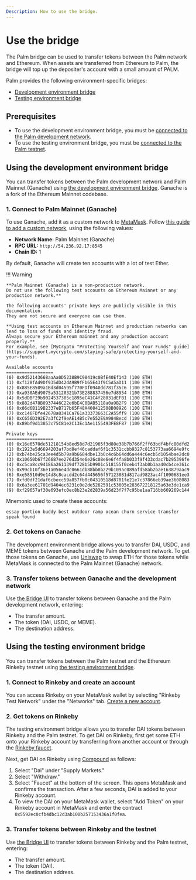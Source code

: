 ```yaml
---
Description: How to use the bridge.
---
```


# Use the bridge

The Palm bridge can be used to transfer tokens between the Palm network and Ethereum.
When assets are transferred from Ethereum to Palm, the bridge will top up the depositer's account with a small amount of
PALM.

Palm provides the following environment-specific bridges:

- [Development environment bridge](https://app.palm-dev.xyz/bridge)
- [Testing environment bridge](https://app.palm-uat.xyz/bridge)

## Prerequisites

- To use the development environment bridge, you must be [connected to the Palm development network](../Get-Started/Connect/Development.md).
- To use the testing environment bridge, you must be [connected to the Palm testnet](../Get-Started/Connect/Testnet.md).

## Using the development environment bridge

You can transfer tokens between the Palm development network and Palm Mainnet (Ganache) using
[the development environment bridge](https://app.palm-dev.xyz/bridge).
Ganache is a fork of the Ethereum Mainnet codebase.

### 1. Connect to Palm Mainnet (Ganache)

To use Ganache, add it as a custom network to [MetaMask](https://metamask.io/index.html).
Follow [this guide to add a custom network](https://metamask.zendesk.com/hc/en-us/articles/360043227612-How-to-add-custom-Network-RPC-and-or-Block-Explorer),
using the following values:

- **Network Name:** Palm Mainnet (Ganache)
- **RPC URL:** `http://54.236.92.17:8545`
- **Chain ID:** 1

By default, Ganache will create ten accounts with a lot of test Ether.

!!! Warning

    **Palm Mainnet (Ganache) is a non-production network.
    Do not use the following test accounts on Ethereum Mainnet or any production network.**

    The following accounts' private keys are publicly visible in this documentation.
    They are not secure and everyone can use them.

    **Using test accounts on Ethereum Mainnet and production networks can lead to loss of funds and identity fraud.
    Always secure your Ethereum mainnet and any production account properly.**
    For example, see [MyCrypto "Protecting Yourself and Your Funds" guide](https://support.mycrypto.com/staying-safe/protecting-yourself-and-your-funds).


```text
Available accounts
==================
(0) 0x9d52143668aaAa0D5238B9C98419c0BfE40Ef143 (100 ETH)
(1) 0xf128fAd9Df935dD42dA9B9fFb65E43f9C5A5aD11 (100 ETH)
(2) 0x885E8509a1Bd3d04595f770FDf0940dd781f35c6 (100 ETH)
(3) 0xa930AEd9075a53120321b73E288837456e7d8954 (100 ETH)
(4) 0x5dDBF29b9024537305c1895eC41C4f28031dEFB1 (100 ETH)
(5) 0x882d478B0937446C22e6bE4C0BAB5118a0a9B2F9 (100 ETH)
(6) 0x86d6B119B2337eB717b65F48A408412508B08926 (100 ETH)
(7) 0xc146FDfe42678a0341Ca761a33373663C2A55ff9 (100 ETH)
(8) 0xC656D392E7a3fC2f9eAE14B5c7e552E9A984Becd (100 ETH)
(9) 0x89bf9d13853c75C81e2C13Ec1Ae1155493FE8F87 (100 ETH)

Private keys
==================
(0) 0x16e6570de51218154b8ed58d7d21965f3d80e38b7b766f2ff63bdf4bfc80dfd2
(1) 0x1923e5d6694203af7bd8ef46caddaf6f1c3531ccbb9327c8153773aa6694e9fc
(2) 0xb74be25ca3ee4d5b79a9b6684dbe13b0c4c6b64dd6a444c6ecb5d1054bae2dc0
(3) 0x10650b67f26687ee276d354e6e26c08e6e6f4fa8b033f9f433cdac7b295396fe
(4) 0xc5ca8cc94186a261139df728b5b9901c518155f0ceb4f3ab0b1aa40cb4ce361c
(5) 0x99cb10f36e1a056e4dc0661db88bb8b229b109ac089afd58ab2bae163879aac9
(6) 0xe58510d9e14d8c8cacdd2c64d445656f57123081d817ad9823ac4f1090681ee3
(7) 0xfd0df21daf6cbecc59a857fb0c04310518d8781fe21e7c37866eb39ae3608083
(8) 0x6a3ee61701d9404ec6231c0e2de5262591c53605e283672218125a63e3de1ca9
(9) 0xf29657af30e693efc0ec8b23e2d2839a56d23f7f7c95be1aa716bb669269c144
```

Mnemonic used to create these accounts:

```text
essay portion buddy best outdoor ramp ocean churn service transfer speak found
```

### 2. Get tokens on Ganache

The development environment bridge allows you to transfer DAI, USDC, and MEME tokens between Ganache and the Palm development network.
To get those tokens on Ganache, use [Uniswap](https://app.uniswap.org/#/swap) to swap ETH for those tokens while MetaMask
is connected to the Palm Mainnet (Ganache) network.

### 3. Transfer tokens between Ganache and the development network

Use [the Bridge UI](https://app.palm-dev.xyz/bridge) to transfer tokens between Ganache and the Palm development network, entering:

- The transfer amount.
- The token (DAI, USDC, or MEME).
- The destination address.

## Using the testing environment bridge

You can transfer tokens between the Palm testnet and the Ethereum Rinkeby testnet using
[the testing environment bridge](https://app.palm-uat.xyz/bridge).

### 1. Connect to Rinkeby and create an account

You can access Rinkeby on your MetaMask wallet by selecting "Rinkeby Test Network" under the "Networks" tab.
[Create a new account](https://metamask.zendesk.com/hc/en-us/articles/360015289452-How-to-Create-an-Additional-Account-in-your-MetaMask-Wallet).

### 2. Get tokens on Rinkeby

The testing environment bridge allows you to transfer DAI tokens between Rinkeby and the Palm testnet.
To get DAI on Rinkeby, first get some ETH onto your Rinkeby account by transferring from another account or
through the [Rinkeby faucet](https://faucet.rinkeby.io/).

Next, get DAI on Rinkeby using [Compound](https://app.compound.finance/) as follows:

1. Select "Dai" under "Supply Markets."
2. Select "Withdraw."
3. Select "Faucet" at the bottom of the screen.
   This opens MetaMask and confirms the transaction.
   After a few seconds, DAI is added to your Rinkeby account.
4. To view the DAI on your MetaMask wallet, select "Add Token" on your Rinkeby account in MetaMask and enter the contract
   `0x5592ec0cfb4dbc12d3ab100b257153436a1f0fea`.

### 3. Transfer tokens between Rinkeby and the testnet

Use [the Bridge UI](https://app.palm-uat.xyz/bridge) to transfer tokens between Rinkeby and the Palm testnet, entering:

- The transfer amount.
- The token (DAI).
- The destination address.
